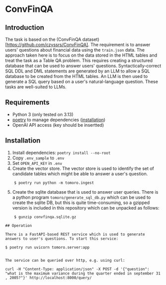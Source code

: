 # ConvFinQA

## Introduction
The task is based on the (ConvFinQA dataset)[https://github.com/czyssrs/ConvFinQA]. 
The requirement is to answer users' questions about financial data using the `train.json` data. 
The approach taken here is to focus on the data stored in the HTML tables and treat the task as a Table QA problem.
This requires creating a structured database that can be used to answer users' questions. Syntactically-correct
SQL DDL and DML statements are generated by an LLM to allow a SQL database to be created from the HTML tables.
An LLM is then used to generate a SQL query based on a user's natural-language question. These tasks are well-suited to LLMs. 

## Requirements

- Python 3 (only tested on 3.13)
- [poetry](https://python-poetry.org/) to manage dependencies ([installation](https://python-poetry.org/docs/#installation)) 
- OpenAI API access (key should be insertted)

## Installation

1. Install dependencies: `poetry install --no-root`
2. Copy `.env_sample` to `.env`
3. Set `OPEN_API_KEY` in `.env`
4. Create the vector store. The vector store is used to identify the set of candidate tables which might be able to answer a user's question.
```
    $ poetry run python -m tomoro.ingest

```
5. Create the sqlite database that is used to answer user queries. There is a python program `tomoro/generate_sql_db.py` which can be used to create
the sqlite DB, but this is quite time-consuming, so a gzipped version is included in this repository which can be unpacked as follows:
```
    $ gunzip convfinqa.sqlite.gz

## Operation

There is a FastAPI-based REST service which is used to generate answers to user's questions. To start this service:
```
    $ poetry run uvicorn tomoro.server:app
```

The service can be queried over http, e.g. using curl:
```
    curl -H "Content-Type: application/json" -X POST -d '{"question": "what is the maximum variance during the quarter ended in september 31 , 2005?"}' http://localhost:8000/query/
```

